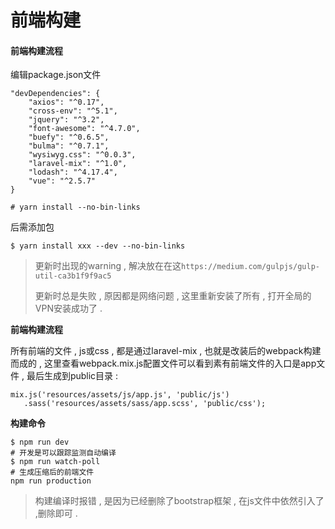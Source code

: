 # 前端构建

#### 前端构建流程

编辑package.json文件

```
"devDependencies": {
    "axios": "^0.17",
    "cross-env": "^5.1",
    "jquery": "^3.2",
    "font-awesome": "^4.7.0",
    "buefy": "^0.6.5",
    "bulma": "^0.7.1",
    "wysiwyg.css": "^0.0.3",
    "laravel-mix": "^1.0",
    "lodash": "^4.17.4",
    "vue": "^2.5.7"
}

# yarn install --no-bin-links
```

后需添加包

```
$ yarn install xxx --dev --no-bin-links
```

> 更新时出现的warning , 解决放在在这`https://medium.com/gulpjs/gulp-util-ca3b1f9f9ac5`
>
> 更新时总是失败 , 原因都是网络问题 , 这里重新安装了所有 , 打开全局的VPN安装成功了 .

**前端构建流程**

所有前端的文件 , js或css , 都是通过laravel-mix , 也就是改装后的webpack构建而成的 , 这里查看webpack.mix.js配置文件可以看到素有前端文件的入口是app文件 , 最后生成到public目录 :

```
mix.js('resources/assets/js/app.js', 'public/js')
   .sass('resources/assets/sass/app.scss', 'public/css');
```

**构建命令**

```
$ npm run dev
# 开发是可以跟踪监测自动编译
$ npm run watch-poll
# 生成压缩后的前端文件
npm run production
```

> 构建编译时报错 , 是因为已经删除了bootstrap框架 , 在js文件中依然引入了 ,删除即可 .



